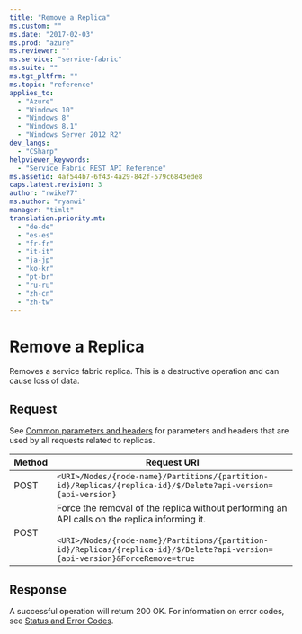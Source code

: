 ```yaml
---
title: "Remove a Replica"
ms.custom: ""
ms.date: "2017-02-03"
ms.prod: "azure"
ms.reviewer: ""
ms.service: "service-fabric"
ms.suite: ""
ms.tgt_pltfrm: ""
ms.topic: "reference"
applies_to: 
  - "Azure"
  - "Windows 10"
  - "Windows 8"
  - "Windows 8.1"
  - "Windows Server 2012 R2"
dev_langs: 
  - "CSharp"
helpviewer_keywords: 
  - "Service Fabric REST API Reference"
ms.assetid: 4af544b7-6f43-4a29-842f-579c6843ede8
caps.latest.revision: 3
author: "rwike77"
ms.author: "ryanwi"
manager: "timlt"
translation.priority.mt: 
  - "de-de"
  - "es-es"
  - "fr-fr"
  - "it-it"
  - "ja-jp"
  - "ko-kr"
  - "pt-br"
  - "ru-ru"
  - "zh-cn"
  - "zh-tw"
---
```

# Remove a Replica
Removes a service fabric replica. This is a destructive operation and can cause loss of data.  
  
## Request  
 See [Common parameters and headers](replica.md#bk_common) for parameters and headers that are used by all requests related to replicas.  
  
|Method|Request URI|  
|------------|-----------------|  
|POST|`<URI>/Nodes/{node-name}/Partitions/{partition-id}/Replicas/{replica-id}/$/Delete?api-version={api-version}`|  
|POST|Force the removal of the replica without performing an API calls on the replica informing it.<br /><br /> `<URI>/Nodes/{node-name}/Partitions/{partition-id}/Replicas/{replica-id}/$/Delete?api-version={api-version}&ForceRemove=true`|  
  
## Response  
 A successful operation will return 200 OK. For information on error codes, see [Status and Error Codes](status-and-error-codes1.md).